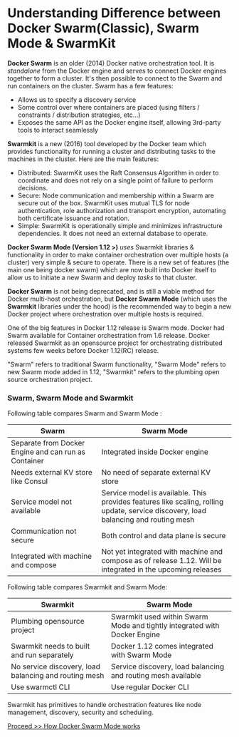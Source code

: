 
# Understanding Difference between Docker Swarm(Classic), Swarm Mode & SwarmKit


**Docker Swarm**  is an older (2014) Docker native orchestration tool. It is _standalone_ from the Docker engine and serves to connect Docker engines together to form a cluster. It&#39;s then possible to connect to the Swarm and run containers on the cluster. Swarm has a few features:

- Allows us to specify a discovery service
- Some control over where containers are placed (using filters / constraints / distribution strategies, etc...)
- Exposes the same API as the Docker engine itself, allowing 3rd-party tools to interact seamlessly

**Swarmkit**  is a new (2016) tool developed by the Docker team which provides functionality for running a cluster and distributing tasks to the machines in the cluster. Here are the main features:

- Distributed: SwarmKit uses the Raft Consensus Algorithm in order to coordinate and does not rely on a single point of failure to perform decisions.
- Secure: Node communication and membership within a Swarm are secure out of the box. SwarmKit uses mutual TLS for node authentication, role authorization and transport encryption, automating both certificate issuance and rotation.
- Simple: SwarmKit is operationally simple and minimizes infrastructure dependencies. It does not need an external database to operate.

**Docker Swarm Mode (Version 1.12 >)** _uses_ Swarmkit libraries &amp; functionality in order to make container orchestration over multiple hosts (a cluster) very simple &amp; secure to operate. There is a new set of features (the main one being docker swarm) which are now built into Docker itself to allow us to initiate a new Swarm and deploy _tasks_ to that cluster.

**Docker Swarm** is not being deprecated, and is still a viable method for Docker multi-host orchestration, but  **Docker Swarm Mode**  (which uses the  **Swarmkit**  libraries under the hood) is the recommended way to begin a new Docker project where orchestration over multiple hosts is required.

One of the big features in Docker 1.12 release is Swarm mode. Docker had Swarm available for Container orchestration from 1.6 release. Docker released Swarmkit as an opensource project for orchestrating distributed systems few weeks before Docker 1.12(RC) release.

&quot;Swarm&quot; refers to traditional Swarm functionality, &quot;Swarm Mode&quot; refers to new Swarm mode added in 1.12, &quot;Swarmkit&quot; refers to the plumbing open source orchestration project.

### Swarm, Swarm Mode and Swarmkit

Following table compares Swarm and Swarm Mode :

| **Swarm** | **Swarm Mode** |
| --- | --- |
| Separate from Docker Engine and can run as Container | Integrated inside Docker engine |
| Needs external KV store like Consul | No need of separate external KV store |
| Service model not available | Service model is available. This provides features like scaling, rolling update, service discovery, load balancing and routing mesh |
| Communication not secure | Both control and data plane is secure |
| Integrated with machine and compose | Not yet integrated with machine and compose as of release 1.12. Will be integrated in the upcoming releases |

Following table compares Swarmkit and Swarm Mode:

| **Swarmkit** | **Swarm Mode** |
| --- | --- |
| Plumbing opensource project | Swarmkit used within Swarm Mode and tightly integrated with Docker Engine |
| Swarmkit needs to built and run separately | Docker 1.12 comes integrated with Swarm Mode |
| No service discovery, load balancing and routing mesh | Service discovery, load balancing and routing mesh available |
| Use swarmctl CLI | Use regular Docker CLI |

Swarmkit has primitives to handle orchestration features like node management, discovery, security and scheduling.

[Proceed >> How Docker Swarm Mode works](https://github.com/nholuongut/dockerlabs/blob/master/intermediate/swarm/how-docker-swarm-mode-works.md)

